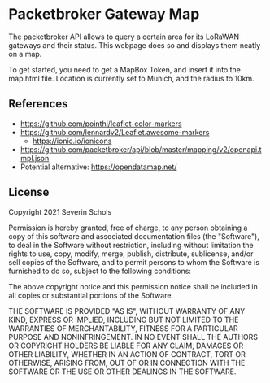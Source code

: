 # Packetbroker Gateway Map

The packetbroker API allows to query a certain area for its LoRaWAN gateways and their status. This  webpage does so and displays them neatly on a map.

To get started, you need to get a MapBox Token, and insert it into the map.html file. Location is currently set to Munich, and the radius to 10km.

## References
* https://github.com/pointhi/leaflet-color-markers
* https://github.com/lennardv2/Leaflet.awesome-markers
  * https://ionic.io/ionicons
* https://github.com/packetbroker/api/blob/master/mapping/v2/openapi.tmpl.json
* Potential alternative: https://opendatamap.net/

## License

Copyright 2021 Severin Schols

Permission is hereby granted, free of charge, to any person obtaining a copy of this software and associated documentation files (the "Software"), to deal in the Software without restriction, including without limitation the rights to use, copy, modify, merge, publish, distribute, sublicense, and/or sell copies of the Software, and to permit persons to whom the Software is furnished to do so, subject to the following conditions:

The above copyright notice and this permission notice shall be included in all copies or substantial portions of the Software.

THE SOFTWARE IS PROVIDED "AS IS", WITHOUT WARRANTY OF ANY KIND, EXPRESS OR IMPLIED, INCLUDING BUT NOT LIMITED TO THE WARRANTIES OF MERCHANTABILITY, FITNESS FOR A PARTICULAR PURPOSE AND NONINFRINGEMENT. IN NO EVENT SHALL THE AUTHORS OR COPYRIGHT HOLDERS BE LIABLE FOR ANY CLAIM, DAMAGES OR OTHER LIABILITY, WHETHER IN AN ACTION OF CONTRACT, TORT OR OTHERWISE, ARISING FROM, OUT OF OR IN CONNECTION WITH THE SOFTWARE OR THE USE OR OTHER DEALINGS IN THE SOFTWARE.
